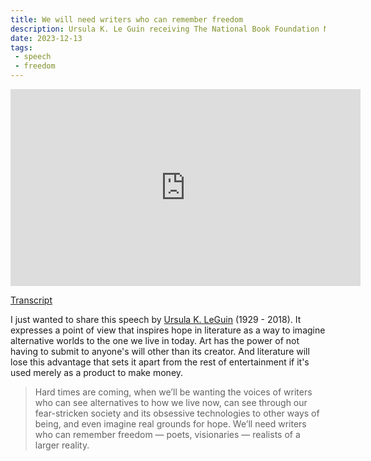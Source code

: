 ```yaml
---
title: We will need writers who can remember freedom
description: Ursula K. Le Guin receiving The National Book Foundation Medal
date: 2023-12-13
tags:
 - speech
 - freedom
---
```


<iframe width="560" height="315" src="https://www.youtube.com/embed/Et9Nf-rsALk?si=aoV79erEbxLYtAJA" title="YouTube video player" frameborder="0" allow="accelerometer; autoplay; clipboard-write; encrypted-media; gyroscope; picture-in-picture; web-share" allowfullscreen></iframe>

[Transcript](https://www.ursulakleguin.com/nbf-medal)

I just wanted to share this speech by [Ursula K. LeGuin](https://en.wikipedia.org/wiki/Ursula_K._Le_Guin) (1929 - 2018). It expresses a point of view that inspires hope in literature as a way to imagine alternative worlds to the one we live in today. Art has the power of not having to submit to anyone's will other than its creator. And literature will lose this advantage that sets it apart from the rest of entertainment if it's used merely as a product to make money.

> Hard times are coming, when we’ll be wanting the voices of writers who can see alternatives to how we live now, can see through our fear-stricken society and its obsessive technologies to other ways of being, and even imagine real grounds for hope. We’ll need writers who can remember freedom — poets, visionaries — realists of a larger reality.